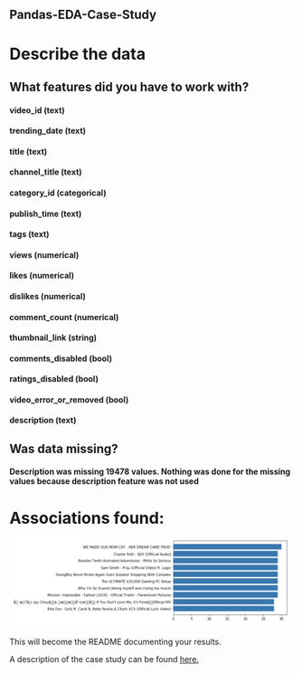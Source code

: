 ## Pandas-EDA-Case-Study

# Describe the data

## What features did you have to work with?
#### video_id (text)
#### trending_date (text)
#### title (text)
#### channel_title (text)
#### category_id (categorical)
#### publish_time (text)
#### tags (text)
#### views (numerical)
#### likes (numerical)
#### dislikes (numerical)
#### comment_count (numerical)
#### thumbnail_link (string)
#### comments_disabled (bool)
#### ratings_disabled (bool)
#### video_error_or_removed (bool)
#### description (text)

## Was data missing?

#### Description was missing 19478 values. Nothing was done for the missing values because description feature was not used

# Associations found:

![](images/image1.png)

This will become the README documenting your results.  

A description of the case study can be found [here.](case_study_description.md)
